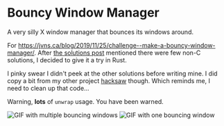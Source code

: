 # Bouncy Window Manager

A very silly X window manager that bounces its windows around.

For https://jvns.ca/blog/2019/11/25/challenge--make-a-bouncy-window-manager/. After [the solutions post](https://jvns.ca/blog/2019/12/03/solutions-to-the-tiny-window-manager-challenge/) mentioned there were few non-C solutions, I decided to give it a try in Rust.

I pinky swear I didn't peek at the other solutions before writing mine. I did copy a bit from my other project [hacksaw](https://github.com/neXromancers/hacksaw) though. Which reminds me, I need to clean up that code...

Warning, **lots** of `unwrap` usage. You have been warned.

![GIF with multiple bouncing windows](https://user-images.githubusercontent.com/15344581/70195855-ca508400-16fe-11ea-8d98-8fff96ecf0e3.gif)
![GIF with one bouncing window](https://user-images.githubusercontent.com/15344581/70195786-907f7d80-16fe-11ea-8932-de7938436abf.gif)
